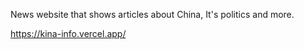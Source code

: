 News website that shows articles about China, It's politics and more.

https://kina-info.vercel.app/
